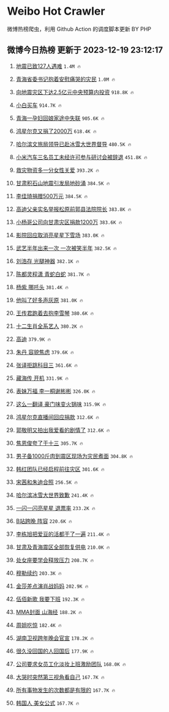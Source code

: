 # Weibo Hot Crawler 



微博热榜爬虫，利用 Github Action 的调度脚本更新 BY PHP 


## 微博今日热榜 更新于 2023-12-19 23:12:17 
1. [地震已致127人遇难](https://s.weibo.com/weibo?q=%23%E5%9C%B0%E9%9C%87%E5%B7%B2%E8%87%B4127%E4%BA%BA%E9%81%87%E9%9A%BE%23&t=31&band_rank=1&Refer=top) `1.4M 🔥` 

1. [青海省委书记抱着安慰痛哭的灾民](https://s.weibo.com/weibo?q=%23%E9%9D%92%E6%B5%B7%E7%9C%81%E5%A7%94%E4%B9%A6%E8%AE%B0%E6%8A%B1%E7%9D%80%E5%AE%89%E6%85%B0%E7%97%9B%E5%93%AD%E7%9A%84%E7%81%BE%E6%B0%91%23&t=31&band_rank=2&Refer=top) `1.0M 🔥` 

1. [向地震灾区下达2.5亿元中央预算内投资](https://s.weibo.com/weibo?q=%23%E5%90%91%E5%9C%B0%E9%9C%87%E7%81%BE%E5%8C%BA%E4%B8%8B%E8%BE%BE2.5%E4%BA%BF%E5%85%83%E4%B8%AD%E5%A4%AE%E9%A2%84%E7%AE%97%E5%86%85%E6%8A%95%E8%B5%84%23&t=31&band_rank=3&Refer=top) `918.8K 🔥` 

1. [小白买车](https://s.weibo.com/weibo?q=%E5%B0%8F%E7%99%BD%E4%B9%B0%E8%BD%A6&t=31&band_rank=4&Refer=top) `914.7K 🔥` 

1. [青海一孕妇回娘家途中失联](https://s.weibo.com/weibo?q=%23%E9%9D%92%E6%B5%B7%E4%B8%80%E5%AD%95%E5%A6%87%E5%9B%9E%E5%A8%98%E5%AE%B6%E9%80%94%E4%B8%AD%E5%A4%B1%E8%81%94%23&t=31&band_rank=5&Refer=top) `905.6K 🔥` 

1. [鸿星尔克又捐了2000万](https://s.weibo.com/weibo?q=%23%E9%B8%BF%E6%98%9F%E5%B0%94%E5%85%8B%E5%8F%88%E6%8D%90%E4%BA%862000%E4%B8%87%23&t=31&band_rank=6&Refer=top) `618.4K 🔥` 

1. [哈尔滨文旅局领导已赴冰雪大世界督导](https://s.weibo.com/weibo?q=%23%E5%93%88%E5%B0%94%E6%BB%A8%E6%96%87%E6%97%85%E5%B1%80%E9%A2%86%E5%AF%BC%E5%B7%B2%E8%B5%B4%E5%86%B0%E9%9B%AA%E5%A4%A7%E4%B8%96%E7%95%8C%E7%9D%A3%E5%AF%BC%23&t=31&band_rank=7&Refer=top) `480.5K 🔥` 

1. [小米汽车三名员工未经许可参与研讨会被辞退](https://s.weibo.com/weibo?q=%23%E5%B0%8F%E7%B1%B3%E6%B1%BD%E8%BD%A6%E4%B8%89%E5%90%8D%E5%91%98%E5%B7%A5%E6%9C%AA%E7%BB%8F%E8%AE%B8%E5%8F%AF%E5%8F%82%E4%B8%8E%E7%A0%94%E8%AE%A8%E4%BC%9A%E8%A2%AB%E8%BE%9E%E9%80%80%23&t=31&band_rank=8&Refer=top) `451.8K 🔥` 

1. [救灾物资多一分女性关爱](https://s.weibo.com/weibo?q=%23%E6%95%91%E7%81%BE%E7%89%A9%E8%B5%84%E5%A4%9A%E4%B8%80%E5%88%86%E5%A5%B3%E6%80%A7%E5%85%B3%E7%88%B1%23&t=31&band_rank=9&Refer=top) `393.2K 🔥` 

1. [甘肃积石山地震引发局地砂涌](https://s.weibo.com/weibo?q=%23%E7%94%98%E8%82%83%E7%A7%AF%E7%9F%B3%E5%B1%B1%E5%9C%B0%E9%9C%87%E5%BC%95%E5%8F%91%E5%B1%80%E5%9C%B0%E7%A0%82%E6%B6%8C%23&t=31&band_rank=10&Refer=top) `384.5K 🔥` 

1. [李佳琦捐赠500万元](https://s.weibo.com/weibo?q=%23%E6%9D%8E%E4%BD%B3%E7%90%A6%E6%8D%90%E8%B5%A0500%E4%B8%87%E5%85%83%23&t=31&band_rank=11&Refer=top) `384.5K 🔥` 

1. [高迪父亲实名举报松原前郭县法院院长](https://s.weibo.com/weibo?q=%23%E9%AB%98%E8%BF%AA%E7%88%B6%E4%BA%B2%E5%AE%9E%E5%90%8D%E4%B8%BE%E6%8A%A5%E6%9D%BE%E5%8E%9F%E5%89%8D%E9%83%AD%E5%8E%BF%E6%B3%95%E9%99%A2%E9%99%A2%E9%95%BF%23&t=31&band_rank=12&Refer=top) `383.8K 🔥` 

1. [小杨哥公司向甘肃灾区捐款1200万](https://s.weibo.com/weibo?q=%23%E5%B0%8F%E6%9D%A8%E5%93%A5%E5%85%AC%E5%8F%B8%E5%90%91%E7%94%98%E8%82%83%E7%81%BE%E5%8C%BA%E6%8D%90%E6%AC%BE1200%E4%B8%87%23&t=31&band_rank=13&Refer=top) `383.6K 🔥` 

1. [影院回应取消亮星星下雪场](https://s.weibo.com/weibo?q=%23%E5%BD%B1%E9%99%A2%E5%9B%9E%E5%BA%94%E5%8F%96%E6%B6%88%E4%BA%AE%E6%98%9F%E6%98%9F%E4%B8%8B%E9%9B%AA%E5%9C%BA%23&t=31&band_rank=14&Refer=top) `383.0K 🔥` 

1. [武艺半年出来一次 一次被笑半年](https://s.weibo.com/weibo?q=%E6%AD%A6%E8%89%BA%E5%8D%8A%E5%B9%B4%E5%87%BA%E6%9D%A5%E4%B8%80%E6%AC%A1%20%E4%B8%80%E6%AC%A1%E8%A2%AB%E7%AC%91%E5%8D%8A%E5%B9%B4&t=31&band_rank=15&Refer=top) `382.5K 🔥` 

1. [刘浩存 光腿神器](https://s.weibo.com/weibo?q=%E5%88%98%E6%B5%A9%E5%AD%98%20%E5%85%89%E8%85%BF%E7%A5%9E%E5%99%A8&t=31&band_rank=16&Refer=top) `382.1K 🔥` 

1. [陈都灵程潇 青蛇白蛇](https://s.weibo.com/weibo?q=%E9%99%88%E9%83%BD%E7%81%B5%E7%A8%8B%E6%BD%87%20%E9%9D%92%E8%9B%87%E7%99%BD%E8%9B%87&t=31&band_rank=17&Refer=top) `381.7K 🔥` 

1. [杨紫 哪吒头](https://s.weibo.com/weibo?q=%E6%9D%A8%E7%B4%AB%20%E5%93%AA%E5%90%92%E5%A4%B4&t=31&band_rank=18&Refer=top) `381.4K 🔥` 

1. [他叫了好多声灰原](https://s.weibo.com/weibo?q=%E4%BB%96%E5%8F%AB%E4%BA%86%E5%A5%BD%E5%A4%9A%E5%A3%B0%E7%81%B0%E5%8E%9F&t=31&band_rank=19&Refer=top) `381.0K 🔥` 

1. [王传君跑着去抱李雪琴](https://s.weibo.com/weibo?q=%23%E7%8E%8B%E4%BC%A0%E5%90%9B%E8%B7%91%E7%9D%80%E5%8E%BB%E6%8A%B1%E6%9D%8E%E9%9B%AA%E7%90%B4%23&t=31&band_rank=20&Refer=top) `380.6K 🔥` 

1. [十二生肖全系艺人](https://s.weibo.com/weibo?q=%E5%8D%81%E4%BA%8C%E7%94%9F%E8%82%96%E5%85%A8%E7%B3%BB%E8%89%BA%E4%BA%BA&t=31&band_rank=21&Refer=top) `380.2K 🔥` 

1. [高迪](https://s.weibo.com/weibo?q=%E9%AB%98%E8%BF%AA&t=31&band_rank=22&Refer=top) `379.9K 🔥` 

1. [朱丹 容貌焦虑](https://s.weibo.com/weibo?q=%E6%9C%B1%E4%B8%B9%20%E5%AE%B9%E8%B2%8C%E7%84%A6%E8%99%91&t=31&band_rank=23&Refer=top) `379.6K 🔥` 

1. [张译拒跳科目三](https://s.weibo.com/weibo?q=%E5%BC%A0%E8%AF%91%E6%8B%92%E8%B7%B3%E7%A7%91%E7%9B%AE%E4%B8%89&t=31&band_rank=24&Refer=top) `361.6K 🔥` 

1. [藏海传 开机](https://s.weibo.com/weibo?q=%E8%97%8F%E6%B5%B7%E4%BC%A0%20%E5%BC%80%E6%9C%BA&t=31&band_rank=25&Refer=top) `331.9K 🔥` 

1. [表妹万福 李一桐谢彬彬](https://s.weibo.com/weibo?q=%E8%A1%A8%E5%A6%B9%E4%B8%87%E7%A6%8F%20%E6%9D%8E%E4%B8%80%E6%A1%90%E8%B0%A2%E5%BD%AC%E5%BD%AC&t=31&band_rank=26&Refer=top) `326.0K 🔥` 

1. [这么一翻译 豪门味变火锅味](https://s.weibo.com/weibo?q=%E8%BF%99%E4%B9%88%E4%B8%80%E7%BF%BB%E8%AF%91%20%E8%B1%AA%E9%97%A8%E5%91%B3%E5%8F%98%E7%81%AB%E9%94%85%E5%91%B3&t=31&band_rank=27&Refer=top) `315.9K 🔥` 

1. [鸿星尔克直播间回应捐款](https://s.weibo.com/weibo?q=%23%E9%B8%BF%E6%98%9F%E5%B0%94%E5%85%8B%E7%9B%B4%E6%92%AD%E9%97%B4%E5%9B%9E%E5%BA%94%E6%8D%90%E6%AC%BE%23&t=31&band_rank=28&Refer=top) `312.6K 🔥` 

1. [郭敬明又拍出我爱看的剧情了](https://s.weibo.com/weibo?q=%E9%83%AD%E6%95%AC%E6%98%8E%E5%8F%88%E6%8B%8D%E5%87%BA%E6%88%91%E7%88%B1%E7%9C%8B%E7%9A%84%E5%89%A7%E6%83%85%E4%BA%86&t=31&band_rank=29&Refer=top) `312.6K 🔥` 

1. [焦恩俊夸了于十三](https://s.weibo.com/weibo?q=%E7%84%A6%E6%81%A9%E4%BF%8A%E5%A4%B8%E4%BA%86%E4%BA%8E%E5%8D%81%E4%B8%89&t=31&band_rank=30&Refer=top) `305.7K 🔥` 

1. [男子备1000斤肉到震区现场为灾民煮面](https://s.weibo.com/weibo?q=%23%E7%94%B7%E5%AD%90%E5%A4%871000%E6%96%A4%E8%82%89%E5%88%B0%E9%9C%87%E5%8C%BA%E7%8E%B0%E5%9C%BA%E4%B8%BA%E7%81%BE%E6%B0%91%E7%85%AE%E9%9D%A2%23&t=31&band_rank=31&Refer=top) `304.8K 🔥` 

1. [韩红团队已经启程前往灾区](https://s.weibo.com/weibo?q=%23%E9%9F%A9%E7%BA%A2%E5%9B%A2%E9%98%9F%E5%B7%B2%E7%BB%8F%E5%90%AF%E7%A8%8B%E5%89%8D%E5%BE%80%E7%81%BE%E5%8C%BA%23&t=31&band_rank=32&Refer=top) `301.6K 🔥` 

1. [宋茜和朱迪合照](https://s.weibo.com/weibo?q=%23%E5%AE%8B%E8%8C%9C%E5%92%8C%E6%9C%B1%E8%BF%AA%E5%90%88%E7%85%A7%23&t=31&band_rank=33&Refer=top) `256.5K 🔥` 

1. [哈尔滨冰雪大世界致歉](https://s.weibo.com/weibo?q=%23%E5%93%88%E5%B0%94%E6%BB%A8%E5%86%B0%E9%9B%AA%E5%A4%A7%E4%B8%96%E7%95%8C%E8%87%B4%E6%AD%89%23&t=31&band_rank=34&Refer=top) `241.4K 🔥` 

1. [一闪一闪亮星星 退票率](https://s.weibo.com/weibo?q=%E4%B8%80%E9%97%AA%E4%B8%80%E9%97%AA%E4%BA%AE%E6%98%9F%E6%98%9F%20%E9%80%80%E7%A5%A8%E7%8E%87&t=31&band_rank=35&Refer=top) `233.2K 🔥` 

1. [B站跨晚 阵容](https://s.weibo.com/weibo?q=B%E7%AB%99%E8%B7%A8%E6%99%9A%20%E9%98%B5%E5%AE%B9&t=31&band_rank=36&Refer=top) `220.6K 🔥` 

1. [李栋旭把爱豆的活都干了一遍](https://s.weibo.com/weibo?q=%E6%9D%8E%E6%A0%8B%E6%97%AD%E6%8A%8A%E7%88%B1%E8%B1%86%E7%9A%84%E6%B4%BB%E9%83%BD%E5%B9%B2%E4%BA%86%E4%B8%80%E9%81%8D&t=31&band_rank=37&Refer=top) `211.4K 🔥` 

1. [甘肃及青海震区全部恢复供电](https://s.weibo.com/weibo?q=%23%E7%94%98%E8%82%83%E5%8F%8A%E9%9D%92%E6%B5%B7%E9%9C%87%E5%8C%BA%E5%85%A8%E9%83%A8%E6%81%A2%E5%A4%8D%E4%BE%9B%E7%94%B5%23&t=31&band_rank=38&Refer=top) `210.0K 🔥` 

1. [处女座要学会释放压力](https://s.weibo.com/weibo?q=%E5%A4%84%E5%A5%B3%E5%BA%A7%E8%A6%81%E5%AD%A6%E4%BC%9A%E9%87%8A%E6%94%BE%E5%8E%8B%E5%8A%9B&t=31&band_rank=39&Refer=top) `208.7K 🔥` 

1. [穆勒续约](https://s.weibo.com/weibo?q=%E7%A9%86%E5%8B%92%E7%BB%AD%E7%BA%A6&t=31&band_rank=40&Refer=top) `203.3K 🔥` 

1. [金莎差点演肖战妈妈](https://s.weibo.com/weibo?q=%23%E9%87%91%E8%8E%8E%E5%B7%AE%E7%82%B9%E6%BC%94%E8%82%96%E6%88%98%E5%A6%88%E5%A6%88%23&t=31&band_rank=41&Refer=top) `202.9K 🔥` 

1. [伍佰新歌 我要下班](https://s.weibo.com/weibo?q=%E4%BC%8D%E4%BD%B0%E6%96%B0%E6%AD%8C%20%E6%88%91%E8%A6%81%E4%B8%8B%E7%8F%AD&t=31&band_rank=42&Refer=top) `192.3K 🔥` 

1. [MMA封面 山海经](https://s.weibo.com/weibo?q=MMA%E5%B0%81%E9%9D%A2%20%E5%B1%B1%E6%B5%B7%E7%BB%8F&t=31&band_rank=43&Refer=top) `188.2K 🔥` 

1. [周姐吃惊](https://s.weibo.com/weibo?q=%E5%91%A8%E5%A7%90%E5%90%83%E6%83%8A&t=31&band_rank=44&Refer=top) `182.4K 🔥` 

1. [湖南卫视跨年晚会官宣](https://s.weibo.com/weibo?q=%23%E6%B9%96%E5%8D%97%E5%8D%AB%E8%A7%86%E8%B7%A8%E5%B9%B4%E6%99%9A%E4%BC%9A%E5%AE%98%E5%AE%A3%23&t=31&band_rank=45&Refer=top) `178.2K 🔥` 

1. [很久没回国的人回国后](https://s.weibo.com/weibo?q=%E5%BE%88%E4%B9%85%E6%B2%A1%E5%9B%9E%E5%9B%BD%E7%9A%84%E4%BA%BA%E5%9B%9E%E5%9B%BD%E5%90%8E&t=31&band_rank=46&Refer=top) `177.9K 🔥` 

1. [公司要求女员工化淡妆上班激励团队](https://s.weibo.com/weibo?q=%23%E5%85%AC%E5%8F%B8%E8%A6%81%E6%B1%82%E5%A5%B3%E5%91%98%E5%B7%A5%E5%8C%96%E6%B7%A1%E5%A6%86%E4%B8%8A%E7%8F%AD%E6%BF%80%E5%8A%B1%E5%9B%A2%E9%98%9F%23&t=31&band_rank=47&Refer=top) `168.0K 🔥` 

1. [大哭时突然第三视角看自己](https://s.weibo.com/weibo?q=%E5%A4%A7%E5%93%AD%E6%97%B6%E7%AA%81%E7%84%B6%E7%AC%AC%E4%B8%89%E8%A7%86%E8%A7%92%E7%9C%8B%E8%87%AA%E5%B7%B1&t=31&band_rank=48&Refer=top) `167.7K 🔥` 

1. [所有事物发生的次数都是有限的](https://s.weibo.com/weibo?q=%E6%89%80%E6%9C%89%E4%BA%8B%E7%89%A9%E5%8F%91%E7%94%9F%E7%9A%84%E6%AC%A1%E6%95%B0%E9%83%BD%E6%98%AF%E6%9C%89%E9%99%90%E7%9A%84&t=31&band_rank=49&Refer=top) `167.7K 🔥` 

1. [韩国人 美女公式](https://s.weibo.com/weibo?q=%E9%9F%A9%E5%9B%BD%E4%BA%BA%20%E7%BE%8E%E5%A5%B3%E5%85%AC%E5%BC%8F&t=31&band_rank=50&Refer=top) `167.7K 🔥` 

